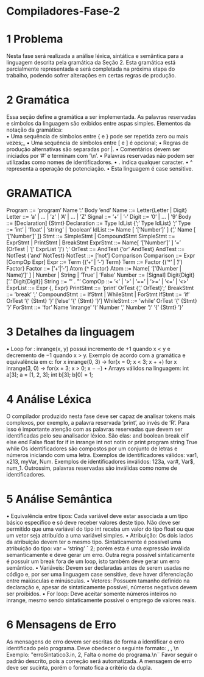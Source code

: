 # Compiladores-Fase-2

# 1 Problema
Nesta fase será realizada a análise léxica, sintática e semântica para a linguagem descrita pela
gramática da Seção 2. Esta gramática está parcialmente representada e será completada
na próxima etapa do trabalho, podendo sofrer alterações em certas regras de produção.

# 2 Gramática
Essa seção define a gramática a ser implementada. As palavras reservadas e símbolos da
linguagem são exibidos entre aspas simples. Elementos da notação da gramática:<br />
• Uma sequência de símbolos entre { e } pode ser repetida zero ou mais vezes;_
• Uma sequência de símbolos entre [ e ] é opcional;
• Regras de produção alternativas são separadas por |.
• Comentários devem ser iniciados por ’#’ e terminam com ’\n’.
• Palavras reservadas não podem ser utilizadas como nomes de identificadores.
• . indica qualquer caracter.
• ^ representa a operação de potenciação.
• Esta linguagem é case sensitive.

# GRAMATICA
Program ::= ’program’ Name ’:’ Body ’end’
Name ::= Letter{Letter | Digit}
Letter ::= ’a’ | ... | ’z’ | ’A’ | ... | ’Z’
Signal ::= ’+’ | ’-’
Digit ::= ’0’ | ... | ’9’
Body ::= [Declaration] {Stmt}
Declaration ::= Type IdList {’;’ Type IdList} ’;’
Type ::= ’int’ | ’float’ | ’string’ | ’boolean’
IdList ::= Name [ ‘[’Number‘]’ ] {’,’ Name [ ‘[’Number‘]’ ]}
Stmt ::= SimpleStmt | CompoundStmt
SimpleStmt ::= ExprStmt | PrintStmt | BreakStmt
ExprStmt ::= Name[ ‘[’Number‘]’ ] ’=’ (OrTest | ’[’ ExprList ’]’) ’;’
OrTest ::= AndTest {’or’ AndTest}
AndTest ::= NotTest {’and’ NotTest}
NotTest ::= [’not’] Comparison
Comparison ::= Expr [CompOp Expr]
Expr ::= Term {(’+’ | ’-’) Term}
Term ::= Factor {(’*’ | ’/’) Factor}
Factor ::= [’+’|’-’] Atom {^ Factor}
Atom ::= Name[ ‘[’(Number | Name)‘]’ ] | Number | String | ’True’ | ’False’
Number ::= [Signal] Digit{Digit} [’.’ Digit{Digit}]
String ::= ”’ . ”’
CompOp ::= ’<’ | ’>’ | ’==’ | ’>=’ | ’<=’ | ’<>’
ExprList ::= Expr {, Expr}
PrintStmt ::= ’print’ OrTest {’,’ OrTest}’;’
BreakStmt ::= ’break’ ’;’
CompoundStmt ::= IfStmt | WhileStmt | ForStmt
IfStmt ::= ’if’ OrTest ’{’ {Stmt} ’}’ [’else’ ’{’ {Stmt} ’}’]
WhileStmt ::= ’while’ OrTest ’{’ {Stmt} ’}’
ForStmt ::= ’for’ Name ’inrange’ ’(’ Number ’,’ Number ’)’ ’{’ {Stmt} ’}’

# 3 Detalhes da linguagem

• Loop for : inrange(x, y) possui incremento de +1 quando x < y e decremento de −1
quando x > y. Exemplo de acordo com a gramática e equivalência em c:
for x inrange(0, 3) → for(x = 0; x < 3; x + +)
for x inrange(3, 0) → for(x = 3; x > 0; x − −)
• Arrays válidos na linguagem:
int a[3]; a = [1, 2, 3];
int b[3]; b[0] = 1;

# 4 Análise Léxica

O compilador produzido nesta fase deve ser capaz de analisar tokens mais complexos, por
exemplo, a palavra reservada ‘print’, ao invés de ‘R’. Para isso é importante atenção com as
palavras reservadas que devem ser identificadas pelo seu analisador léxico. São elas:
and boolean break elif
else end False float
for if in inrange
int not notin or
print program string True
while
Os identificadores são compostos por um conjunto de letras e números iniciando com
uma letra. Exemplos de identificadores válidos: var1, x213, myVar, Num. Exemplos de
identificadores inválidos: 123a, var#, Var$, num_1. Outrossim, palavras reservadas são
inválidas como nome de identificadores.

# 5 Análise Semântica

• Equivalência entre tipos: Cada variável deve estar associada a um tipo básico específico
e só deve receber valores deste tipo. Não deve ser permitido que uma variável do tipo
int receba um valor do tipo float ou que um vetor seja atribuído a uma variável simples.
• Atribuição: Os dois lados da atribuição devem ter o mesmo tipo. Sintaticamente
é possível uma atribuição do tipo: var = ‘string’ ˆ 2; porém esta é uma expressão
inválida semanticamente e deve gerar um erro. Outra regra possível sintaticamente é
possuir um break fora de um loop, isto também deve gerar um erro semântico.
• Variáveis: Devem ser declaradas antes de serem usadas no código e, por ser uma
linguagem case sensitive, deve haver diferenciação entre maiúsculas e minúsculas.
• Vetores: Possuem tamanho definido na declaração e, apesar de sintaticamente possível,
números negativos devem ser proibidos.
• For loop: Deve aceitar somente números inteiros no inrange, mesmo sendo sintaticamente
possível o emprego de valores reais.

# 6 Mensagens de Erro

As mensagens de erro devem ser escritas de forma a identificar o erro identificado pelo
programa. Deve obedecer o seguinte formato:
<Nome do arquivo>, <Linha com erro>, <Mensagem>\n
Exemplo:
"erroSintatico3.in, 2, Falta o nome do programa.\n¨
Favor seguir o padrão descrito, pois a correção será automatizada. A mensagem
de erro deve ser sucinta, porém o formato fica a critério da dupla.